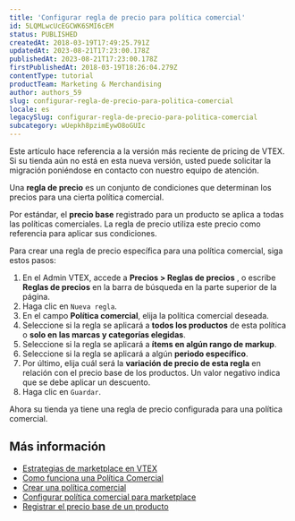 ```yaml
---
title: 'Configurar regla de precio para política comercial'
id: 5LQMLwcUcEGCWK6SMI6cEM
status: PUBLISHED
createdAt: 2018-03-19T17:49:25.791Z
updatedAt: 2023-08-21T17:23:00.178Z
publishedAt: 2023-08-21T17:23:00.178Z
firstPublishedAt: 2018-03-19T18:26:04.279Z
contentType: tutorial
productTeam: Marketing & Merchandising
author: authors_59
slug: configurar-regla-de-precio-para-politica-comercial
locale: es
legacySlug: configurar-regla-de-precio-para-politica-comercial
subcategory: wUepkh8pzimEywO8oGUIc
---
```


<div class="alert alert-info">
Este artículo hace referencia a la versión más reciente de pricing de VTEX. Si su tienda aún no está en esta nueva versión, usted puede solicitar la migración poniéndose en contacto con nuestro equipo de atención.
</div>

Una __regla de precio__ es un conjunto de condiciones que determinan los precios para una cierta política comercial.

Por estándar, el __precio base__ registrado para un producto se aplica a todas las políticas comerciales. La regla de precio utiliza este precio como referencia para aplicar sus condiciones.

Para crear una regla de precio específica para una política comercial, siga estos pasos:

1. En el Admin VTEX, accede a **Precios > Reglas de precios** , o escribe **Reglas de precios** en la barra de búsqueda en la parte superior de la página.
2. Haga clic en `Nueva regla`.
3. En el campo __Política comercial__, elija la política comercial deseada.
4. Seleccione si la regla se aplicará a __todos los productos__ de esta política o __solo en las marcas y categorías elegidas__.
5. Seleccione si la regla se aplicará a __ítems en algún rango de markup__.
6. Seleccione si la regla se aplicará a algún __periodo específico__.
7. Por último, elija cuál será la __variación de precio de esta regla__ en relación con el precio base de los productos. Un valor negativo indica que se debe aplicar un descuento.
8. Haga clic en `Guardar`.

Ahora su tienda ya tiene una regla de precio configurada para una política comercial.

## Más información

- [Estrategias de marketplace en VTEX](https://help.vtex.com/es/tutorial/estrategias-de-marketplace-na-vtex--tutorials_402?&utm_source=autocomplete)
- [Como funciona una Política Comercial](https://help.vtex.com/es/tutorial/como-funciona-uma-politica-comercial--6Xef8PZiFm40kg2STrMkMV)
- [Crear una política comercial](https://help.vtex.com/es/tutorial/o-que-e-uma-politica-comercial--563tbcL0TYKEKeOY4IAgAE)
- [Configurar política comercial para marketplace](https://help.vtex.com/es/tutorial/configurando-a-politica-comercial-para-marketplace--tutorials_404)
- [Registrar el precio base de un producto](https://help.vtex.com/es/tutorial/registering-a-products-base-price--4S9SbPWlVmOAAWO6yq8wE6)
